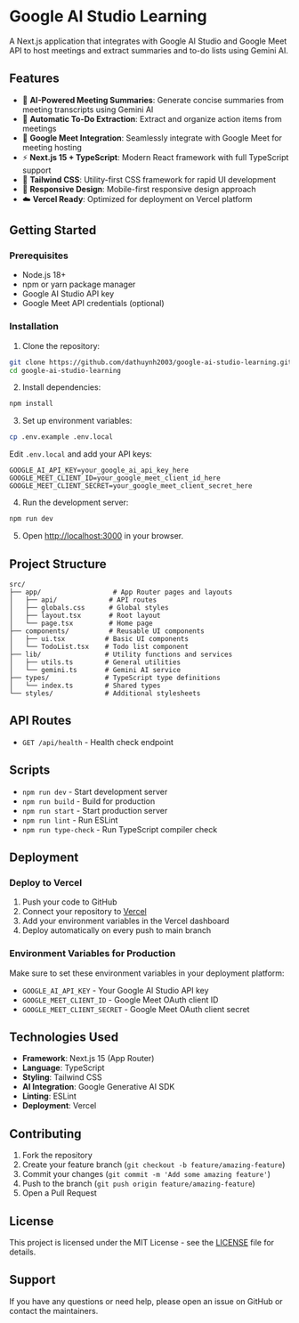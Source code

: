 # Google AI Studio Learning

A Next.js application that integrates with Google AI Studio and Google Meet API to host meetings and extract summaries and to-do lists using Gemini AI.

## Features

- 🤖 **AI-Powered Meeting Summaries**: Generate concise summaries from meeting transcripts using Gemini AI
- 📝 **Automatic To-Do Extraction**: Extract and organize action items from meetings
- 🎥 **Google Meet Integration**: Seamlessly integrate with Google Meet for meeting hosting
- ⚡ **Next.js 15 + TypeScript**: Modern React framework with full TypeScript support
- 🎨 **Tailwind CSS**: Utility-first CSS framework for rapid UI development
- 📱 **Responsive Design**: Mobile-first responsive design approach
- ☁️ **Vercel Ready**: Optimized for deployment on Vercel platform

## Getting Started

### Prerequisites

- Node.js 18+ 
- npm or yarn package manager
- Google AI Studio API key
- Google Meet API credentials (optional)

### Installation

1. Clone the repository:
```bash
git clone https://github.com/dathuynh2003/google-ai-studio-learning.git
cd google-ai-studio-learning
```

2. Install dependencies:
```bash
npm install
```

3. Set up environment variables:
```bash
cp .env.example .env.local
```

Edit `.env.local` and add your API keys:
```env
GOOGLE_AI_API_KEY=your_google_ai_api_key_here
GOOGLE_MEET_CLIENT_ID=your_google_meet_client_id_here
GOOGLE_MEET_CLIENT_SECRET=your_google_meet_client_secret_here
```

4. Run the development server:
```bash
npm run dev
```

5. Open [http://localhost:3000](http://localhost:3000) in your browser.

## Project Structure

```
src/
├── app/                  # App Router pages and layouts
│   ├── api/             # API routes
│   ├── globals.css      # Global styles
│   ├── layout.tsx       # Root layout
│   └── page.tsx         # Home page
├── components/          # Reusable UI components
│   ├── ui.tsx          # Basic UI components
│   └── TodoList.tsx    # Todo list component
├── lib/                # Utility functions and services
│   ├── utils.ts        # General utilities
│   └── gemini.ts       # Gemini AI service
├── types/              # TypeScript type definitions
│   └── index.ts        # Shared types
└── styles/             # Additional stylesheets
```

## API Routes

- `GET /api/health` - Health check endpoint

## Scripts

- `npm run dev` - Start development server
- `npm run build` - Build for production
- `npm run start` - Start production server
- `npm run lint` - Run ESLint
- `npm run type-check` - Run TypeScript compiler check

## Deployment

### Deploy to Vercel

1. Push your code to GitHub
2. Connect your repository to [Vercel](https://vercel.com)
3. Add your environment variables in the Vercel dashboard
4. Deploy automatically on every push to main branch

### Environment Variables for Production

Make sure to set these environment variables in your deployment platform:

- `GOOGLE_AI_API_KEY` - Your Google AI Studio API key
- `GOOGLE_MEET_CLIENT_ID` - Google Meet OAuth client ID
- `GOOGLE_MEET_CLIENT_SECRET` - Google Meet OAuth client secret

## Technologies Used

- **Framework**: Next.js 15 (App Router)
- **Language**: TypeScript
- **Styling**: Tailwind CSS
- **AI Integration**: Google Generative AI SDK
- **Linting**: ESLint
- **Deployment**: Vercel

## Contributing

1. Fork the repository
2. Create your feature branch (`git checkout -b feature/amazing-feature`)
3. Commit your changes (`git commit -m 'Add some amazing feature'`)
4. Push to the branch (`git push origin feature/amazing-feature`)
5. Open a Pull Request

## License

This project is licensed under the MIT License - see the [LICENSE](LICENSE) file for details.

## Support

If you have any questions or need help, please open an issue on GitHub or contact the maintainers.
